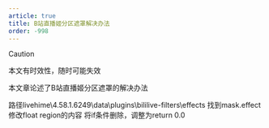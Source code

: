 ```yaml
---
article: true
title: B站直播姬分区遮罩解决办法
order: -998
---
```


> [!caution]
> 本文有时效性，随时可能失效

本文章论述了B站直播姬分区遮罩的解决办法
<!-- more -->
路径livehime\4.58.1.6249\data\plugins\bililive-filters\effects
找到mask.effect
修改float region的内容
将if条件删除，调整为return 0.0